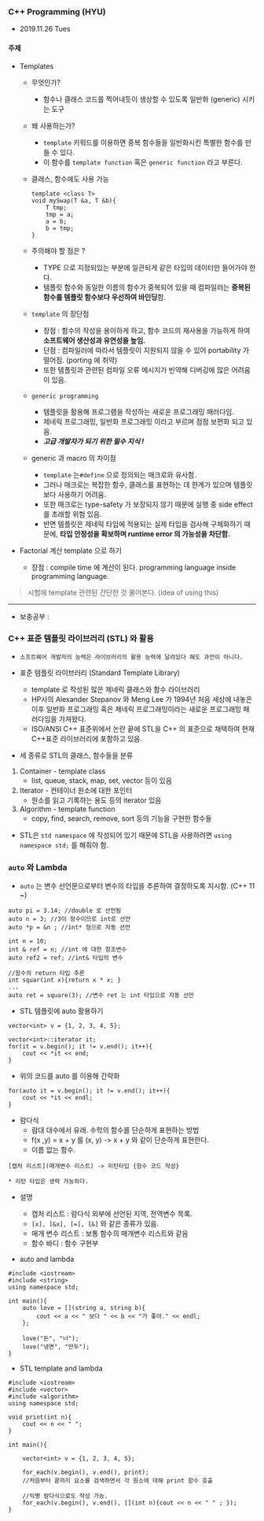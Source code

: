 ### C++ Programming (HYU)

* 2019.11.26 Tues 

#### 주제 
* Templates
    * 무엇인가? 
        * 함수나 클래스 코드를 찍어내듯이 생상할 수 있도록 일반화 (generic) 시키는 도구
    * 왜 사용하는가?
        * `template` 키워드를 이용하면 중복 함수들을 일반화시킨 특별한 함수를 만들 수 있다. 
        * 이 함수를 `template function` 혹은 `generic function` 라고 부른다.  
    * 클래스, 함수에도 사용 가능 
        ```
       template <class T>
       void mySwap(T &a, T &b){
            T tmp; 
            tmp = a; 
            a = b; 
            b = tmp; 
        }
        ```
    * 주의해야 할 점은 ? 
        * TYPE 으로 지정되있는 부분에 일관되게 같은 타입의 데이터만 들어가야 한다.
        * 템플릿 함수와 동일한 이름의 함수가 중복되어 있을 때 컴파일러는 **중복된 함수를 템플릿 함수보다 우선하여 바인딩**함. 
         
    * `template` 의 장단점 
        * 장점 : 함수의 작성을 용이하게 하고, 함수 코드의 재사용을 가능하게 하여 **소프트웨어 생산성과 유연성을 높임.** 
        * 단점 : 컴파일러에 따라서 템플릿이 지원되지 않을 수 있어 portability 가 떨어짐. (porting 에 취약)
        * 또한 템플릿과 관련된 컴파일 오류 메시지가 빈약해 디버깅에 많은 어려움이 있음. 
        
    * `generic programming` 
        * 템플릿을 활용해 프로그램을 작성하는 새로운 프로그래밍 패러다임. 
        * 제네릭 프로그래밍, 일반화 프로그래밍 이라고 부르며 점점 보편화 되고 있음. 
        * ***고급 개발자가 되기 위한 필수 지식 !***
        
    * generic 과 macro 의 차이점 
        * `template` 는`#define` 으로 정의되는 매크로와 유사함.
        * 그러나 매크로는 복잡한 함수, 클래스를 표현하는 데 한계가 있으며 템플릿보다 사용하기 어려움. 
        * 또한 매크로는 type-safety 가 보장되지 않기 때문에 실행 중 side effect 를 초래할 위험 있음. 
        * 반면 템플릿은 제네릭 타입에 적용되는 실제 타입을 검사해 구체화하기 때문에, **타입 안정성을 확보하며 runtime error 의 가능성을 차단함.**  

* Factorial 계산 template 으로 하기 
    * 장점 : compile time 에 계산이 된다. programming language inside programming language. 
    
> 시험에 template 관련된 간단한 것 물어본다. (idea of using this)

---
* 보충공부 : 

### C++ 표준 템플릿 라이브러리 (STL) 와 활용 

* `소프트웨어 개발자의 능력은 라이브러리의 활용 능력에 달려있다 해도 과언이 아니다.`

* 표준 템플릿 라이브러리 (Standard Template Library)
    * template 로 작성된 많은 제네릭 클래스와 함수 라이브러리 
    * HP사의 Alexander Stepanov 와 Meng Lee 가 1994년 처음 세상에 내놓은 이후 일반화 프로그래밍 혹은 제네릭 프로그래밍이라는 새로운 프로그래밍 패러다임을 가져왔다. 
    * ISO/ANSI C++ 표준위에서 논란 끝에 STL을 C++ 의 표준으로 채택하여 현재 C++표준 라이브러리에 포함하고 있음. 
    
* 세 종류로 STL의 클래스, 함수들을 분류 
1. Container - template class
    * list, queue, stack, map, set, vector 등이 있음  
2. Iterator - 컨테이너 원소에 대한 포인터 
    * 원소를 읽고 기록하는 용도 등의 iterator 있음 
3. Algorithm - template function 
    * copy, find, search, remove, sort 등의 기능을 구현한 함수들 
    
* STL은 `std namespace` 에 작성되어 있기 때문에 STL을 사용하려면 `using namespace std;` 를 해줘야 함.


### `auto` 와 Lambda 

* `auto` 는 변수 선언문으로부터 변수의 타입을 추론하여 결정하도록 지시함. (C++ 11 ~)

```
auto pi = 3.14; //double 로 선언됨 
auto n = 3; //3이 정수이므로 int로 선언 
auto *p = &n ; //int* 형으로 자동 선언 

int n = 10; 
int & ref = n; //int 에 대한 참조변수 
auto ref2 = ref; //int& 타입의 변수 

//함수의 return 타입 추론 
int squar(int x){return x * x; }
... 
auto ret = square(3); //변수 ret 는 int 타입으로 자동 선언  
```

* STL 템플릿에 auto 활용하기 

```
vector<int> v = {1, 2, 3, 4, 5};

vector<int>::iterator it; 
for(it = v.begin(); it != v.end(); it++){
    cout << *it << end; 
}
```

* 위의 코드를 auto 를 이용해 간략화 

```
for(auto it = v.begin(); it != v.end(); it++){
    cout << *it << endl; 
}
```

* 람다식 
    * 람대 대수에서 유래. 수학의 함수를 단순하게 표현하는 방법 
    * f(x ,y) = x + y 를 (x, y) -> x + y 와 같이 단순하게 표현한다. 
    * 이름 없는 함수. 
    
```
[캡처 리스트](매개변수 리스트) -> 리턴타입 {함수 코드 작성}

* 리턴 타입은 생략 가능하다. 
```

* 설명 
    * 캡처 리스트 : 람다식 외부에 선언된 지역, 전역변수 목록. 
    * `[x], [&x], [=], [&]` 와 같은 종류가 있음. 
    * 매개 변수 리스트 : 보통 함수의 매개변수 리스트와 같음 
    * 함수 바디 : 함수 구현부

* auto and lambda  
    
```
#include <iostream>
#include <string>
using namespace std; 

int main(){
    auto love = [](string a, string b){
        cout << a << " 보다 " << b << "가 좋아." << endl;     
    }; 

    love("돈", "너"); 
    love("냉면", "만두");
}
```

* STL template and lambda 

```
#include <iostream>
#include <vector>
#include <algorithm>
using namespace std; 

void print(int n){
    cout << n << " "; 
}

int main(){

    vector<int> v = {1, 2, 3, 4, 5}; 

    for_each(v.begin(), v.end(), print);
    //처음부터 끝까지 요소를 검색하면서 각 원소에 대해 print 함수 호출

    //익명 람다식으로도 작성 가능. 
    for_each(v.begin(), v.end(), [](int n){cout << n << " " ; }); 
}
```